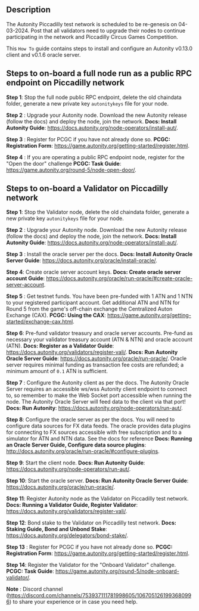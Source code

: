 ## Description
The Autonity Piccadilly test network is scheduled to be re-genesis on 04-03-2024. Post that all validators need to upgrade their nodes to continue participating in the network and Piccadilly Circus Games Competition.

This `How To` guide contains steps to install and configure an Autonity v0.13.0 client and v0.1.6 oracle server.

## Steps to on-board a full node run as a public RPC endpoint on Piccadilly network

**Step 1**: Stop the full node public RPC endpoint, delete the old chaindata folder, generate a new private key `autonitykeys` file for your node.

**Step 2** : Upgrade your Autonity node. Download the new Autonity release (follow the docs) and deploy the node, join the network. **Docs: Install Autonity Guide**: https://docs.autonity.org/node-operators/install-aut/.

**Step 3** : Register for PCGC if you have not already done so. **PCGC: Registration Form**: https://game.autonity.org/getting-started/register.html.

**Step 4** : If you are operating a public RPC endpoint node, register for the "Open the door" challenge **PCGC: Task Guide**: https://game.autonity.org/round-5/node-open-door/.

## Steps to on-board a Validator on Piccadilly network

**Step 1**: Stop the Validator node, delete the old chaindata folder, generate a new private key `autonitykeys` file for your node.

**Step 2** : Upgrade your Autonity node. Download the new Autonity release (follow the docs) and deploy the node, join the network. **Docs: Install Autonity Guide**: https://docs.autonity.org/node-operators/install-aut/.

**Step 3** : Install the oracle server per the docs. **Docs: Install Autonity Oracle Server Guide**: https://docs.autonity.org/oracle/install-oracle/.

**Step 4**: Create oracle server account keys. **Docs: Create oracle server account Guide**: https://docs.autonity.org/oracle/run-oracle/#create-oracle-server-account.
      
**Step 5** : Get testnet funds. You have been pre-funded with 1 ATN and 1 NTN to your registered participant account. Get additional ATN and NTN for Round 5 from the game's off-chain exchange the Centralized Auton Exchange (CAX). **PCGC: Using the CAX**: https://game.autonity.org/getting-started/exchange-cax.html.

**Step 6**: Pre-fund validator treasury and oracle server accounts. Pre-fund as necessary your validator treasury account (ATN & NTN) and oracle account (ATN). **Docs: Register as a Validator Guide**: https://docs.autonity.org/validators/register-vali/. **Docs: Run Autonity Oracle Server Guide**: https://docs.autonity.org/oracle/run-oracle/. Oracle server requires minimal funding as transaction fee costs are refunded; a minimum amount of `0.1` ATN is sufficient.

**Step 7** : Configure the Autonity client as per the docs. The Autonity Oracle Server requires an accessible ws/wss Autonity client endpoint to connect to, so remember to make the Web Socket port accessible when running the node.  The Autonity Oracle Server will feed data to the client via that port! **Docs: Run Autonity**: https://docs.autonity.org/node-operators/run-aut/.

**Step 8**: Configure the oracle server as per the docs. You will need to configure data sources for FX data feeds. The oracle provides data plugins for connecting to FX sources accessible with free subscription and to a simulator for ATN and NTN data. See the docs for reference **Docs: Running an Oracle Server Guide, Configure data source plugins**: http://docs.autonity.org/oracle/run-oracle/#configure-plugins.

**Step 9**: Start the client node. **Docs: Run Autonity Guide**: https://docs.autonity.org/node-operators/run-aut/.

**Step 10**: Start the oracle server.  **Docs: Run Autonity Oracle Server Guide**: https://docs.autonity.org/oracle/run-oracle/.

**Step 11**: Register Autonity node as the Validator on Piccadilly test network. **Docs: Running a Validator Guide, Register Validator**: https://docs.autonity.org/validators/register-vali/.

**Step 12**: Bond stake to the Validator on Piccadilly test network. **Docs: Staking Guide, Bond and Unbond Stake**: https://docs.autonity.org/delegators/bond-stake/.

**Step 13** : Register for PCGC if you have not already done so. **PCGC: Registration Form**: https://game.autonity.org/getting-started/register.html.

**Step 14**: Register the Validator for the "Onboard Validator" challenge. **PCGC: Task Guide**: https://game.autonity.org/round-5/node-onboard-validator/.           

**Note** : Discord channel (https://discord.com/channels/753937111781998605/1067051261993680996) to share your experience or in case you need help.
